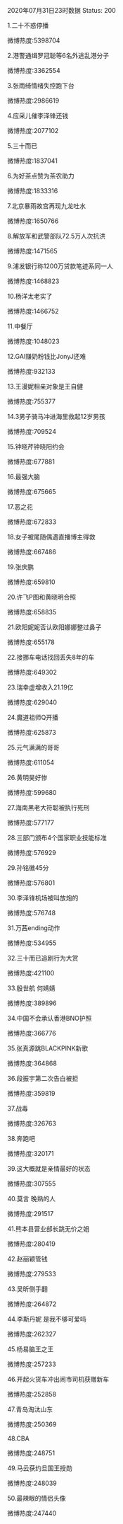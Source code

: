 2020年07月31日23时数据
Status: 200

1.二十不惑停播

微博热度:5398704

2.港警通缉罗冠聪等6名外逃乱港分子

微博热度:3362554

3.张雨绮情绪失控跑下台

微博热度:2986619

4.应采儿催李泽锋还钱

微博热度:2077102

5.三十而已

微博热度:1837041

6.为好茶点赞为茶农助力

微博热度:1833316

7.北京暴雨故宫再现九龙吐水

微博热度:1650766

8.解放军和武警部队72.5万人次抗洪

微博热度:1471565

9.浦发银行称1200万贷款笔迹系同一人

微博热度:1468823

10.杨洋太老实了

微博热度:1466752

11.中餐厅

微博热度:1048023

12.GAI赚奶粉钱比JonyJ还难

微博热度:932133

13.王漫妮相亲对象是王自健

微博热度:755377

14.3男子骑马冲进海里救起12岁男孩

微博热度:709524

15.钟晓芹钟晓阳约会

微博热度:677881

16.最强大脑

微博热度:675665

17.恶之花

微博热度:672833

18.女子被尾随偶遇直播博主得救

微博热度:667486

19.张庆鹏

微博热度:659810

20.许飞P图和黄晓明合照

微博热度:658835

21.欧阳妮妮否认欧阳娜娜整过鼻子

微博热度:655178

22.接挪车电话找回丢失8年的车

微博热度:649302

23.瑞幸虚增收入21.19亿

微博热度:629040

24.魔道祖师Q开播

微博热度:625873

25.元气满满的哥哥

微博热度:611054

26.黄明昊好惨

微博热度:599680

27.海南黑老大符聪被执行死刑

微博热度:577177

28.三部门颁布4个国家职业技能标准

微博热度:576929

29.孙铭徽45分

微博热度:576801

30.李泽锋机场被叫放炮的

微博热度:576748

31.万茜ending动作

微博热度:534955

32.三十而已追剧行为大赏

微博热度:421100

33.殷世航 何婧婧

微博热度:389896

34.中国不会承认香港BNO护照

微博热度:366776

35.张真源跳BLACKPINK新歌

微博热度:364868

36.段振宇第二次告白被拒

微博热度:359819

37.战毒

微博热度:326763

38.奔跑吧

微博热度:320171

39.这大概就是亲情最好的状态

微博热度:307555

40.莫言 晚熟的人

微博热度:291517

41.熊本县营业部长跳无价之姐

微博热度:280419

42.赵丽颖管钱

微博热度:279533

43.吴昕侧手翻

微博热度:264872

44.李斯丹妮 是我不够可爱吗

微博热度:262327

45.杨易脑王之王

微博热度:257233

46.开起火货车冲出闹市司机获赠新车

微博热度:252858

47.青岛淘汰山东

微博热度:250369

48.CBA

微博热度:248751

49.马云获约旦国王授勋

微博热度:248039

50.最辣眼的情侣头像

微博热度:247440

